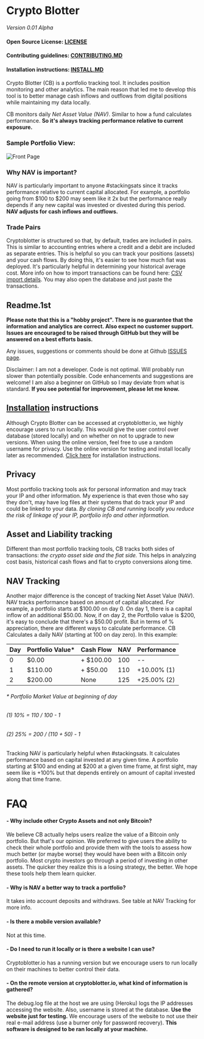 # Crypto Blotter
*Version 0.01 Alpha*


#### Open Source License: [LICENSE](https://github.com/pxsocs/cryptoblotter/blob/master/LICENSE)
#### Contributing guidelines: [CONTRIBUTING.MD](https://github.com/pxsocs/cryptoblotter/blob/master/CONTRIBUTING.md)
#### Installation instructions: [INSTALL.MD](https://github.com/pxsocs/cryptoblotter/blob/master/INSTALL.MD)

Crypto Blotter (CB) is a portfolio tracking tool. It includes position monitoring and other analytics. The main reason that led me to develop this tool is to better manage cash inflows and outflows from digital positions while maintaining my data locally.

CB monitors daily _Net Asset Value (NAV)_. Similar to how a fund calculates performance. __So it's always tracking performance relative to current exposure.__

### Sample Portfolio View:

![Front Page](https://github.com/pxsocs/cryptoblotter/blob/master/cryptoalpha/static/images/github_images/portfolio.png)

### Why NAV is important?
NAV is particularly important to anyone #stackingsats since it tracks performance relative to current capital allocated.
For example, a portfolio going from $100 to $200 may seem like it 2x but the performance really depends if any new capital was invested or divested during this period. __NAV adjusts for cash inflows and outflows.__

### Trade Pairs
Cryptoblotter is structured so that, by default, trades are included in pairs. This is similar to accounting entries where a credit and a debit are included as separate entries.
This is helpful so you can track your positions (assets) and your cash flows.
By doing this, it's easier to see how much fiat was deployed. It's particularly helpful in determining your historical average cost.
More info on how to import transactions can be found here: [CSV import details](http://www.cryptoblotter.io/csvtemplate). You may also open the database and just paste the transactions.

Readme.1st
-----------
**Please note that this is a "hobby project". There is no guarantee that the
information and analytics are correct. Also expect no customer support. Issues
are encouraged to be raised through GitHub but they will be answered on a best
efforts basis.**

Any issues, suggestions or comments should be done at Github [ISSUES page](https://github.com/issues).

Disclaimer: I am not a developer. Code is not optimal. Will probably run slower than potentially possible. Code enhancements and suggestions are welcome! I am also a beginner on GitHub so I may deviate from what is standard. __If you see potential for improvement, please let me know.__


[Installation](https://github.com/pxsocs/cryptoblotter/blob/master/INSTALL.MD) instructions
----------------------------
Although Crypto Blotter can be accessed at cryptoblotter.io, we highly encourage users to run locally. This would give the user control over database (stored locally) and on whether on not to upgrade to new versions. When using the
online version, feel free to use a random username for privacy. Use the online version for testing and install locally later as recommended.
[Click here](https://github.com/pxsocs/cryptoblotter/blob/master/INSTALL.MD) for installation instructions.


Privacy
-------
Most portfolio tracking tools ask for personal information and may track your IP and other information. My experience is that even those who say they don't, may have log files at their systems that do track your IP and could be linked to your data.
_By cloning CB and running locally you reduce
the risk of linkage of your IP, portfolio info and other information._

Asset and Liability tracking
-----------------------------
Different than most portfolio tracking tools, CB tracks both sides of transactions: _the crypto asset side and the fiat side._ This helps in analyzing cost basis, historical cash flows and fiat to crypto conversions along time.

NAV Tracking
-------------
Another major difference is the concept of tracking Net Asset Value (NAV).
NAV tracks performance based on amount of capital allocated. For example, a portfolio starts at $100.00 on day 0. On day 1, there is a capital inflow of an additional $50.00. Now, if on day 2, the Portfolio value is $200, it's easy to conclude that there's a $50.00 profit. But in terms of % appreciation, there are different ways to calculate performance.
CB Calculates a daily NAV (starting at 100 on day zero).
In this example:


Day  | Portfolio Value*| Cash Flow  | NAV  | Performance |
-----|-----------------|------------|------|-------------|
0|$0.00|+ $100.00|100|--|
1|$110.00|+ $50.00 |110|+10.00% (1)|
2|$200.00|None|125|+25.00% (2)|

###### * Portfolio Market Value at beginning of day
###### (1) 10% = 110 / 100 - 1
###### (2) 25% = 200 / (110 + 50) - 1

Tracking NAV is particularly helpful when #stackingsats. It calculates performance based on capital invested at any given time. A portfolio starting at $100 and ending at $200 at a given time frame, at first sight, may seem like is +100% but that depends entirely on amount of capital invested
along that time frame.


# FAQ
#### - Why include other Crypto Assets and not only Bitcoin?
We believe CB actually helps users realize the value of a Bitcoin only portfolio. But that's our opinion. We preferred to give users the ability to check their whole portfolio and provide them with the tools to assess how much better (or maybe worse) they would have been with a Bitcoin only portfolio.
Most crypto investors go through a period of investing in other assets. The quicker they realize this is a losing strategy, the better. We hope these tools help them learn quicker.

#### - Why is NAV a better way to track a portfolio?
It takes into account deposits and withdraws. See table at NAV Tracking for more info.

#### - Is there a mobile version available?
Not at this time.

#### - Do I need to run it locally or is there a website I can use?
Cryptoblotter.io has a running version but we encourage users to run locally on their machines to better control their data.

#### - On the remote version at cryptoblotter.io, what kind of information is gathered?
The debug.log file at the host we are using (Heroku) logs the IP addresses accessing the website. Also, username is stored at the database. __Use the website just for testing.__ We encourage users of the website to not use their real e-mail address (use a burner only for password recovery). __This software is designed to be ran locally at your machine.__

